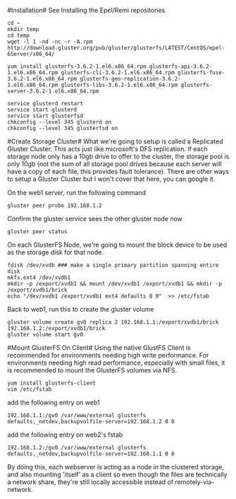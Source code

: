#Installation#
See Installing the Epel/Remi repositories
```
cd ~
mkdir temp
cd temp
wget -l 1 -nd -nc -r -A.rpm http://download.gluster.org/pub/gluster/glusterfs/LATEST/CentOS/epel-6Server/x86_64/

yum install glusterfs-3.6.2-1.el6.x86_64.rpm glusterfs-api-3.6.2-1.el6.x86_64.rpm glusterfs-cli-3.6.2-1.el6.x86_64.rpm glusterfs-fuse-3.6.2-1.el6.x86_64.rpm glusterfs-geo-replication-3.6.2-1.el6.x86_64.rpm glusterfs-libs-3.6.2-1.el6.x86_64.rpm glusterfs-server-3.6.2-1.el6.x86_64.rpm

service glusterd restart
service start glusterd
service start glusterfsd
chkconfig --level 345 glusterd on
chkconfig --level 345 glusterfsd on
```

#Create Storage Cluster#
What we're going to setup is called a Replicated Gluster Cluster. This acts just like microsoft's DFS replication. If each storage node only has a 10gb drive to offer to the cluster, the storage pool is only 10gb (not the sum of all storage pool drives because each server will have a copy of each file, this provides fault tolerance). There are other ways to setup a Gluster Cluster but I won't cover that here, you can google it.

On the web1 server, run the following command
```
gluster peer probe 192.168.1.2
```

Confirm the gluster service sees the other gluster node now
```
gluster peer status
```

On each GlusterFS Node, we're going to mount the block device to be used as the storage disk for that node.
```
fdisk /dev/xvdb ### make a single primary partition spanning entire disk
mkfs.ext4 /dev/xvdb1
mkdir -p /export/xvdb1 && mount /dev/xvdb1 /export/xvdb1 && mkdir -p /export/xvdb1/brick
echo "/dev/xvdb1 /export/xvdb1 ext4 defaults 0 0"  >> /etc/fstab
```

Back to web1, run this to create the gluster volume
```
gluster volume create gv0 replica 2 192.168.1.1:/export/xvdb1/brick 192.168.1.2:/export/xvdb1/brick
gluster volume start gv0
```

#Mount GlusterFS On Client#
Using the native GlustFS Client is recommended for environments needing high write performance. For environments needing high read performance, especially with small files, it is recommended to mount the GlusterFS volumes via NFS.
```
yum install glusterfs-client
vim /etc/fstab
```

add the following entry on web1
```
192.168.1.1:/gv0 /var/www/external glusterfs defaults,_netdev,backupvolfile-server=192.168.1.2 0 0
```

add the following entry on web2's fstab
```
192.168.1.2:/gv0 /var/www/external glusterfs defaults,_netdev,backupvolfile-server=192.168.1.1 0 0
```

By doing this, each webserver is acting as a node in the clustered storage, and also mounting 'itself' as a client so even though the files are technically a network share, they're still locally accessible instead of remotely-via-network.